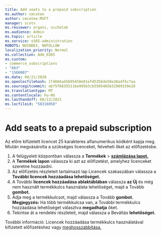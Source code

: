 ```yaml
---
title: Add seats to a prepaid subscription
ms.author: cmcatee
author: cmcatee-MSFT
manager: scotv
ms.reviewer: argani, nicholak
ms.audience: Admin
ms.topic: article
ms.service: o365-administration
ROBOTS: NOINDEX, NOFOLLOW
localization_priority: Normal
ms.collection: Adm_O365
ms.custom:
- commerce_subscriptions
- "663"
- "1500007"
ms.date: 04/21/2020
ms.openlocfilehash: 1f4666a45695450e01efd5356de50a38a4f6c7aa
ms.sourcegitcommit: ab75f66355116e995b3cb5505465b31989339e28
ms.translationtype: MT
ms.contentlocale: hu-HU
ms.lasthandoff: 08/13/2021
ms.locfileid: "58316050"
---
```

# <a name="add-seats-to-a-prepaid-subscription"></a>Add seats to a prepaid subscription

Az előre kifizetett licencet 25 karakteres alfanumerikus kódként kapja meg. Miután megvásárolta a szükséges licenceket, felveheti őket az előfizetésbe.

1. A felügyeleti központban válassza a **Termékek**  >  **[számlázása lapot.](https://go.microsoft.com/fwlink/p/?linkid=842054)**
2. A **Termékek lapon** válassza ki azt az előfizetést, amelyhez licenceket szeretne hozzáadni.
3. Az előfizetés részleteit tartalmazó  lap Licencek szakaszában válassza a **További licencek hozzáadása lehetőséget.**
4. A További **licencek hozzáadása ablaktáblában** válassza **az Új** és még nem használt termékkulcs használata lehetőséget, majd a Tovább **gombot.**
5. Adja meg a termékkulcsot, majd válassza a Tovább **gombot.**
    **Megjegyzés:** Ha több termékkulcsa van, a További termékkulcs hozzáadása lehetőséget választva **megadhatja** őket.
6. Tekintse át a rendelés részleteit, majd válassza a Beváltás **lehetőséget.**

További információ: Licencek hozzáadása termékkulcs használatával kifizetett előfizetéshez vagy [meghosszabbítása.](https://docs.microsoft.com/microsoft-365/commerce/licenses/add-licenses-using-product-key)